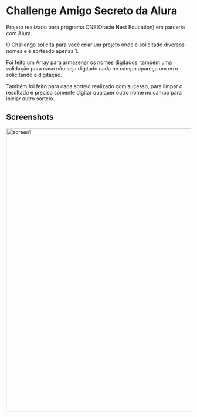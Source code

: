 # Challenge Amigo Secreto da Alura

Projeto realizado para programa ONE(Oracle Next Education) em parceria com Alura.


O Challenge solicita para você criar um projeto onde é solicitado diversos nomes e é sorteado apenas 1.

Foi feito um Array para armazenar os nomes digitados, também uma validação para caso não seja digitado nada no campo apareça um erro solicitando a digitação.

Também foi feito para cada sorteio realizado com sucesso, para limpar o resultado é preciso somente digitar qualquer outro nome no campo para iniciar outro sorteio.




## Screenshots

<img width="867" height="771" alt="screen1" src="https://github.com/user-attachments/assets/fcea7ab9-8f23-4ebd-a61d-4ee969af32d7" />


